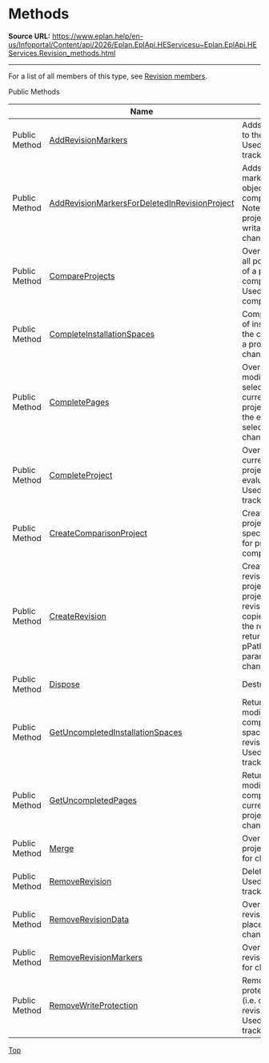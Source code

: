# Methods

**Source URL:** https://www.eplan.help/en-us/Infoportal/Content/api/2026/Eplan.EplApi.HEServicesu~Eplan.EplApi.HEServices.Revision_methods.html

---

For a list of all members of this type, see [Revision members](Eplan.EplApi.HEServicesu~Eplan.EplApi.HEServices.Revision_members.html).

Public Methods

|  | Name | Description |
| --- | --- | --- |
| Public Method | [AddRevisionMarkers](Eplan.EplApi.HEServicesu~Eplan.EplApi.HEServices.Revision~AddRevisionMarkers.html) | Adds revision markers to the changed project. Used for change tracking. |
| Public Method | [AddRevisionMarkersForDeletedInRevisionProject](Eplan.EplApi.HEServicesu~Eplan.EplApi.HEServices.Revision~AddRevisionMarkersForDeletedInRevisionProject.html) | Adds the revision markers of all deleted objects in the comparison project. Note: The comparison project has to be writable. Used for change tracking. |
| Public Method | [CompareProjects](Eplan.EplApi.HEServicesu~Eplan.EplApi.HEServices.Revision~CompareProjects.html) | Overloaded. Compares all possible properties of a project to a comparison project. Used for property comparison. |
| Public Method | [CompleteInstallationSpaces](Eplan.EplApi.HEServicesu~Eplan.EplApi.HEServices.Revision~CompleteInstallationSpaces.html) | Completes modification of installation spaces in the current revision of a project. Used for change tracking. |
| Public Method | [CompletePages](Eplan.EplApi.HEServicesu~Eplan.EplApi.HEServices.Revision~CompletePages.html) | Overloaded. Completes modification of selected pages in the current revision of a project and can update the evaluations in the selection. Used for change tracking. |
| Public Method | [CompleteProject](Eplan.EplApi.HEServicesu~Eplan.EplApi.HEServices.Revision~CompleteProject.html) | Overloaded. Completes current revision of a project and can evaluate the project. Used for change tracking. |
| Public Method | [CreateComparisonProject](Eplan.EplApi.HEServicesu~Eplan.EplApi.HEServices.Revision~CreateComparisonProject.html) | Creates a comparison project for the specified project. Used for property comparison. |
| Public Method | [CreateRevision](Eplan.EplApi.HEServicesu~Eplan.EplApi.HEServices.Revision~CreateRevision.html) | Creates a new logging revision of the source project. If the source project is a completed revision already, it is copied and the path to the revision project is returned (through pPathOfCopiedRevision parameter). Used for change tracking. |
| Public Method | [Dispose](Eplan.EplApi.HEServicesu~Eplan.EplApi.HEServices.Revision~Dispose().html) | Destructor |
| Public Method | [GetUncompletedInstallationSpaces](Eplan.EplApi.HEServicesu~Eplan.EplApi.HEServices.Revision~GetUncompletedInstallationSpaces.html) | Returns an array of modified and not completed installation spaces in the current revision of a project. Used for change tracking. |
| Public Method | [GetUncompletedPages](Eplan.EplApi.HEServicesu~Eplan.EplApi.HEServices.Revision~GetUncompletedPages.html) | Returns an array of modified and not completed pages in the current revision of a project. Used for change tracking. |
| Public Method | [Merge](Eplan.EplApi.HEServicesu~Eplan.EplApi.HEServices.Revision~Merge.html) | Overloaded. Unites project revisions. Used for change tracking. |
| Public Method | [RemoveRevision](Eplan.EplApi.HEServicesu~Eplan.EplApi.HEServices.Revision~RemoveRevision.html) | Deletes last revision. Used for change tracking. |
| Public Method | [RemoveRevisionData](Eplan.EplApi.HEServicesu~Eplan.EplApi.HEServices.Revision~RemoveRevisionData.html) | Overloaded. Removes revision data from placements. Used for change tracking. |
| Public Method | [RemoveRevisionMarkers](Eplan.EplApi.HEServicesu~Eplan.EplApi.HEServices.Revision~RemoveRevisionMarkers.html) | Overloaded. Removes revision marker. Used for change tracking. |
| Public Method | [RemoveWriteProtection](Eplan.EplApi.HEServicesu~Eplan.EplApi.HEServices.Revision~RemoveWriteProtection.html) | Removes write protection on a project (i.e. opens the current revision for changes). Used for change tracking. |

[Top](#top)
